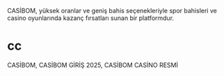 CASİBOM, yüksek oranlar ve geniş bahis seçenekleriyle spor bahisleri ve casino oyunlarında kazanç fırsatları sunan bir platformdur.
# cc
CASİBOM, CASİBOM GİRİŞ 2025, CASİBOM CASİNO RESMİ

